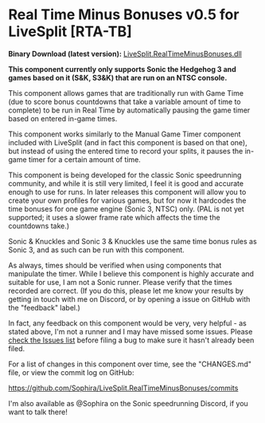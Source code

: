 Real Time Minus Bonuses v0.5 for LiveSplit [RTA-TB]
===================================================

**Binary Download (latest version):** [LiveSplit.RealTimeMinusBonuses.dll](https://github.com/Sophira/LiveSplit.RealTimeMinusBonuses/blob/master/Components/LiveSplit.RealTimeMinusBonuses.dll)

**This component currently only supports Sonic the Hedgehog 3 and games based on
it (S&K, S3&K) that are run on an NTSC console.**

This component allows games that are traditionally run with Game Time (due to
score bonus countdowns that take a variable amount of time to complete) to be
run in Real Time by automatically pausing the game timer based on entered
in-game times.

This component works similarly to the Manual Game Timer component included with
LiveSplit (and in fact this component is based on that one), but instead of
using the entered time to record your splits, it pauses the in-game timer for a
certain amount of time.

This component is being developed for the classic Sonic speedrunning community,
and while it is still very limited, I feel it is good and accurate enough to use
for runs. In later releases this component will allow you to create your own
profiles for various games, but for now it hardcodes the time bonuses for one
game engine (Sonic 3, NTSC) only. (PAL is not yet supported; it uses a slower
frame rate which affects the time the countdowns take.)

Sonic & Knuckles and Sonic 3 & Knuckles use the same time bonus rules as Sonic
3, and as such can be run with this component.

As always, times should be verified when using components that manipulate the
timer. While I believe this component is highly accurate and suitable for use,
I am not a Sonic runner. Please verify that the times recorded are correct. (If
you do this, please let me know your results by getting in touch with me on
Discord, or by opening a issue on GitHub with the "feedback" label.)

In fact, any feedback on this component would be very, very helpful - as stated
above, I'm not a runner and I may have missed some issues. Please [check the
Issues list](https://github.com/Sophira/LiveSplit.RealTimeMinusBonuses/issues)
before filing a bug to make sure it hasn't already been filed.

For a list of changes in this component over time, see the "CHANGES.md" file, or
view the commit log on GitHub:

https://github.com/Sophira/LiveSplit.RealTimeMinusBonuses/commits

I'm also available as @Sophira on the Sonic speedrunning Discord, if you want to
talk there!
